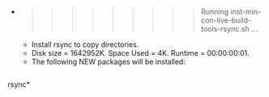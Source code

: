 * >>>>>>>>> Running inst-min-con-live-build-tools-rsync.sh ...
  * Install rsync to copy directories.
  * Disk size = 1642952K. Space Used = 4K. Runtime = 00:00:00:01.
  * The following NEW packages will be installed:
  ```bash
rsync*
  ```
